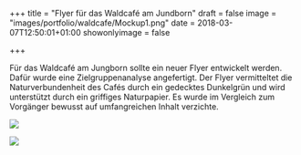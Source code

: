 +++
title = "Flyer für das Waldcafé am Jundborn"
draft = false
image = "images/portfolio/waldcafe/Mockup1.png"
date = 2018-03-07T12:50:01+01:00
showonlyimage = false

+++

Für das Waldcafé am Jungborn sollte ein neuer Flyer entwickelt werden. Dafür wurde eine Zielgruppenanalyse angefertigt. Der Flyer vermitteltet die Naturverbundenheit des Cafés durch ein gedecktes Dunkelgrün und wird unterstützt durch ein griffiges Naturpapier. Es wurde im Vergleich zum Vorgänger bewusst auf umfangreichen Inhalt verzichte. 

![](images/portfolio/waldcafe/Mockup1.png)

![](images/portfolio/waldcafe/Mockup2.png)
